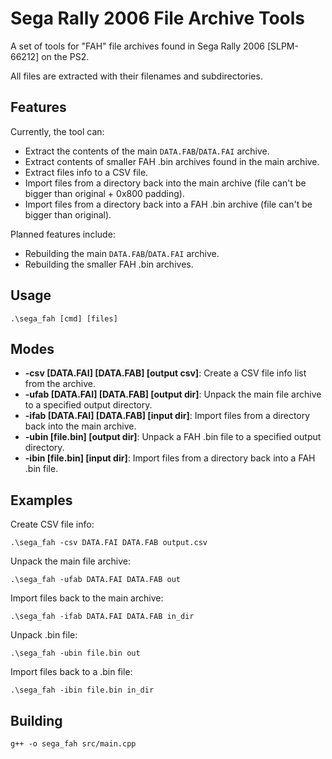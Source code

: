 # Sega Rally 2006 File Archive Tools
A set of tools for "FAH" file archives found in Sega Rally 2006 [SLPM-66212] on the PS2.

All files are extracted with their filenames and subdirectories.

## Features
Currently, the tool can:
- Extract the contents of the main `DATA.FAB`/`DATA.FAI` archive.
- Extract contents of smaller FAH .bin archives found in the main archive.
- Extract files info to a CSV file.
- Import files from a directory back into the main archive (file can't be bigger than original + 0x800 padding).
- Import files from a directory back into a FAH .bin archive (file can't be bigger than original).

Planned features include:
- Rebuilding the main `DATA.FAB`/`DATA.FAI` archive.
- Rebuilding the smaller FAH .bin archives.

## Usage

```shell
.\sega_fah [cmd] [files]
```

## Modes

- **-csv [DATA.FAI] [DATA.FAB] [output csv]**: Create a CSV file info list from the archive.
- **-ufab [DATA.FAI] [DATA.FAB] [output dir]**: Unpack the main file archive to a specified output directory.
- **-ifab [DATA.FAI] [DATA.FAB] [input dir]**: Import files from a directory back into the main archive.
- **-ubin [file.bin] [output dir]**: Unpack a FAH .bin file to a specified output directory.
- **-ibin [file.bin] [input dir]**: Import files from a directory back into a FAH .bin file.

## Examples

Create CSV file info:
```shell
.\sega_fah -csv DATA.FAI DATA.FAB output.csv
```
Unpack the main file archive:
```shell
.\sega_fah -ufab DATA.FAI DATA.FAB out
```
Import files back to the main archive:
```shell
.\sega_fah -ifab DATA.FAI DATA.FAB in_dir
```
Unpack .bin file:
```shell
.\sega_fah -ubin file.bin out
```
Import files back to a .bin file:
```shell
.\sega_fah -ibin file.bin in_dir
```

## Building

```shell
g++ -o sega_fah src/main.cpp
```
